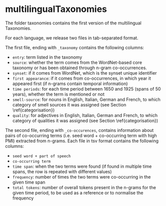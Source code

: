 # multilingualTaxonomies


The folder taxonomies contains the first version of the multilingual Taxonomies. 

For each language, we release two files in tab-separated format. 

The first file, ending with `_taxonomy` contains the following columns:

* `entry`: term listed in the taxonomy
* `source`: whether the term comes from the WordNet-based core taxonomy or has been obtained through n-gram co-occurrences.
* `synset`: if it comes from WordNet, which is the synset unique identifier
* `first appearance`: if it comes from co-occurrences, in which year it appeared first (if n-grams contain temporal information)
* `time periods`: for each time period between 1650 and 1925 (spans of 50 years), whether the term is mentioned or not
* `smell-source`: for nouns in English, Italian, German and French, to which category of smell sources it was assigned (see Section \ref{categorisation})
* `quality`: for adjectives in English, Italian, German and French, to which category of qualities it was assigned (see Section \ref{categorisation}) 


The second file, ending with `_co-occurences`, contains information about pairs of co-occurring terms (i.e. seed word + co-occurring term with high PMI) extracted from n-grams. Each file in tsv format contains the following columns:


* `seed word + part of speech`
* `co-occurring term`
* `time span`: when the two terms were found (if found in multiple time spans, the row is repeated with different values)
* `frequency`: number of times the two terms were co-occurring in the given time span
* `total tokens`: number of overall tokens present in the n-grams for the given time period, to be used as a reference or to normalise the frequency
